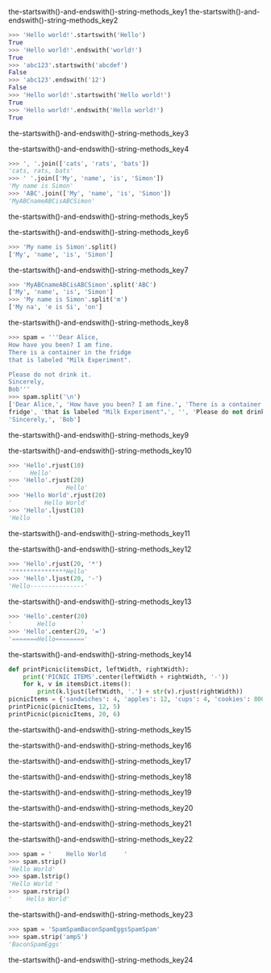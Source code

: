 the-startswith()-and-endswith()-string-methods_key1
the-startswith()-and-endswith()-string-methods_key2


```python
>>> 'Hello world!'.startswith('Hello')
True
>>> 'Hello world!'.endswith('world!')
True
>>> 'abc123'.startswith('abcdef')
False
>>> 'abc123'.endswith('12')
False
>>> 'Hello world!'.startswith('Hello world!')
True
>>> 'Hello world!'.endswith('Hello world!')
True
```
the-startswith()-and-endswith()-string-methods_key3


the-startswith()-and-endswith()-string-methods_key4


```python
>>> ', '.join(['cats', 'rats', 'bats'])
'cats, rats, bats'
>>> ' '.join(['My', 'name', 'is', 'Simon'])
'My name is Simon'
>>> 'ABC'.join(['My', 'name', 'is', 'Simon'])
'MyABCnameABCisABCSimon'
```
the-startswith()-and-endswith()-string-methods_key5


the-startswith()-and-endswith()-string-methods_key6


```python
>>> 'My name is Simon'.split()
['My', 'name', 'is', 'Simon']
```
the-startswith()-and-endswith()-string-methods_key7


```python
>>> 'MyABCnameABCisABCSimon'.split('ABC')
['My', 'name', 'is', 'Simon']
>>> 'My name is Simon'.split('m')
['My na', 'e is Si', 'on']
```
the-startswith()-and-endswith()-string-methods_key8


```python
>>> spam = '''Dear Alice,
How have you been? I am fine.
There is a container in the fridge
that is labeled "Milk Experiment".

Please do not drink it.
Sincerely,
Bob'''
>>> spam.split('\n')
['Dear Alice,', 'How have you been? I am fine.', 'There is a container in the'
fridge', 'that is labeled "Milk Experiment".', '', 'Please do not drink it.','
'Sincerely,', 'Bob']
```
the-startswith()-and-endswith()-string-methods_key9


the-startswith()-and-endswith()-string-methods_key10
```python
>>> 'Hello'.rjust(10)
'     Hello'
>>> 'Hello'.rjust(20)
'               Hello'
>>> 'Hello World'.rjust(20)
'         Hello World'
>>> 'Hello'.ljust(10)
'Hello     '
```
the-startswith()-and-endswith()-string-methods_key11


the-startswith()-and-endswith()-string-methods_key12


```python
>>> 'Hello'.rjust(20, '*')
'***************Hello'
>>> 'Hello'.ljust(20, '-')
'Hello---------------'
```
the-startswith()-and-endswith()-string-methods_key13


```python
>>> 'Hello'.center(20)
'       Hello       '
>>> 'Hello'.center(20, '=')
'=======Hello========'
```
the-startswith()-and-endswith()-string-methods_key14


```python
def printPicnic(itemsDict, leftWidth, rightWidth):
    print('PICNIC ITEMS'.center(leftWidth + rightWidth, '-'))
    for k, v in itemsDict.items():
        print(k.ljust(leftWidth, '.') + str(v).rjust(rightWidth))
picnicItems = {'sandwiches': 4, 'apples': 12, 'cups': 4, 'cookies': 8000}
printPicnic(picnicItems, 12, 5)
printPicnic(picnicItems, 20, 6)
```
the-startswith()-and-endswith()-string-methods_key15


the-startswith()-and-endswith()-string-methods_key16


the-startswith()-and-endswith()-string-methods_key17


the-startswith()-and-endswith()-string-methods_key18


the-startswith()-and-endswith()-string-methods_key19


the-startswith()-and-endswith()-string-methods_key20



the-startswith()-and-endswith()-string-methods_key21


the-startswith()-and-endswith()-string-methods_key22


```python
>>> spam = '    Hello World     '
>>> spam.strip()
'Hello World'
>>> spam.lstrip()
'Hello World '
>>> spam.rstrip()
'    Hello World'
```
the-startswith()-and-endswith()-string-methods_key23


```python
>>> spam = 'SpamSpamBaconSpamEggsSpamSpam'
>>> spam.strip('ampS')
'BaconSpamEggs'
```
the-startswith()-and-endswith()-string-methods_key24
